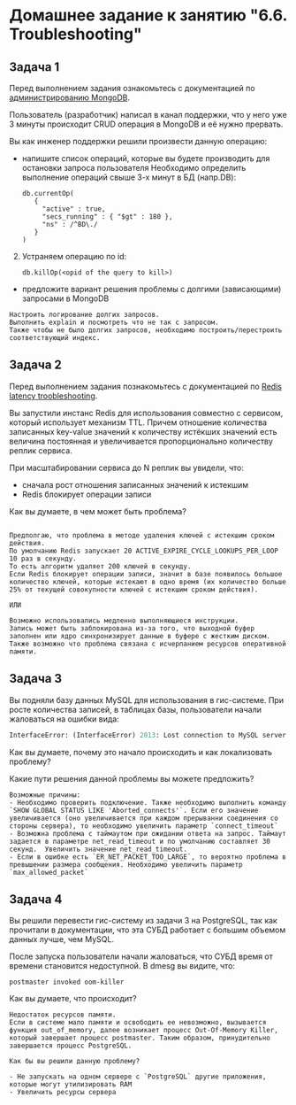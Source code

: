 # Домашнее задание к занятию "6.6. Troubleshooting"

## Задача 1

Перед выполнением задания ознакомьтесь с документацией по [администрированию MongoDB](https://docs.mongodb.com/manual/administration/).

Пользователь (разработчик) написал в канал поддержки, что у него уже 3 минуты происходит CRUD операция в MongoDB и её 
нужно прервать. 

Вы как инженер поддержки решили произвести данную операцию:
- напишите список операций, которые вы будете производить для остановки запроса пользователя
Необходимо определить выполнение операций свыше 3-х минут в БД (напр.DB):

   ```
   db.currentOp(
      {
        "active" : true,
        "secs_running" : { "$gt" : 180 },
        "ns" : /^BD\./
      }
   )
   ```

2. Устраняем операцию по id:

   ```
   db.killOp(<opid of the query to kill>)
   ```

- предложите вариант решения проблемы с долгими (зависающими) запросами в MongoDB
```
Настроить логирование долгих запросов.
Выполнить explain и посмотреть что не так с запросом.
Также чтобы не было долгих запросов, необходимо построить/перестроить соответствующий индекс.
```

## Задача 2

Перед выполнением задания познакомьтесь с документацией по [Redis latency troobleshooting](https://redis.io/topics/latency).

Вы запустили инстанс Redis для использования совместно с сервисом, который использует механизм TTL. 
Причем отношение количества записанных key-value значений к количеству истёкших значений есть величина постоянная и
увеличивается пропорционально количеству реплик сервиса. 

При масштабировании сервиса до N реплик вы увидели, что:
- сначала рост отношения записанных значений к истекшим
- Redis блокирует операции записи

Как вы думаете, в чем может быть проблема?
```

Предполгаю, что проблема в методе удаления ключей с истекшим сроком действия. 
По умолчанию Redis запускает 20 ACTIVE_EXPIRE_CYCLE_LOOKUPS_PER_LOOP 10 раз в секунду. 
То есть алгоритм удаляет 200 ключей в секунду. 
Если Redis блокирует операции записи, значит в базе появилось большое количество ключей, которые истекают в одно время (их количество больше 25% от текущей совокупности ключей с истекшим сроком действия).

ИЛИ 

Возможно использовались медленно выполняющиеся инструкции.
Запись может быть заблокирована из-за того, что выходной буфер заполнен или ядро синхронизирует данные в буфере с жестким диском.
Также возможно что проблема связана с исчерпанием ресурсов оперативной памяти.
```

## Задача 3

Вы подняли базу данных MySQL для использования в гис-системе. При росте количества записей, в таблицах базы,
пользователи начали жаловаться на ошибки вида:
```python
InterfaceError: (InterfaceError) 2013: Lost connection to MySQL server during query u'SELECT..... '
```
Как вы думаете, почему это начало происходить и как локализовать проблему?

Какие пути решения данной проблемы вы можете предложить?
```
Возможные причины:
- Необходимо проверить подключение. Также необходимо выполнить команду `SHOW GLOBAL STATUS LIKE 'Aborted_connects'`. Если его значение увеличивается (оно увеличивается при каждом прерыванни соединения со стороны сервера), то необходимо увеличить параметр `connect_timeout` 
- Возможна проблема с таймаутом при ожидании ответа на запрос. Таймаут задается в параметре net_read_timeout и по умолчанию составляет 30 секунд.  Увеличить значение net_read_timeout.
- Если в ошибке есть `ER_NET_PACKET_TOO_LARGE`, то вероятно проблема в превышении размера сообщения. Необходимо увеличить параметр `max_allowed_packet`
```

## Задача 4


Вы решили перевести гис-систему из задачи 3 на PostgreSQL, так как прочитали в документации, что эта СУБД работает с 
большим объемом данных лучше, чем MySQL.

После запуска пользователи начали жаловаться, что СУБД время от времени становится недоступной. В dmesg вы видите, что:

`postmaster invoked oom-killer`

Как вы думаете, что происходит?
```
Недостаток ресурсов памяти. 
Если в системе мало памяти и освободить ее невозможно, вызывается функция out_of_memory, далее возникает процесс Out-Of-Memory Killer, который завершает процесс postmaster. Таким образом, принудительно завершается процесс PostgreSQL.

Как бы вы решили данную проблему?

- Не запускать на одном сервере с `PostgreSQL` другие приложения, которые могут утилизировать RAM
- Увеличить ресурсы сервера 
